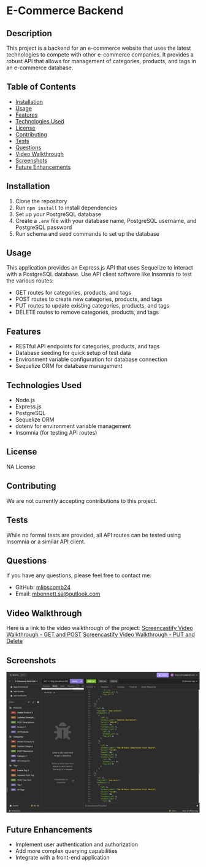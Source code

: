 # E-Commerce Backend

## Description
This project is a backend for an e-commerce website that uses the latest technologies to compete with other e-commerce companies. It provides a robust API that allows for management of categories, products, and tags in an e-commerce database.

## Table of Contents
* [Installation](#installation)
* [Usage](#usage)
* [Features](#features)
* [Technologies Used](#technologies-used)
* [License](#license)
* [Contributing](#contributing)
* [Tests](#tests)
* [Questions](#questions)
* [Video Walkthrough](#video-walkthrough)
* [Screenshots](#screenshots)
* [Future Enhancements](#future-enhancements)

## Installation
1. Clone the repository
2. Run `npm install` to install dependencies
3. Set up your PostgreSQL database
4. Create a `.env` file with your database name, PostgreSQL username, and PostgreSQL password
5. Run schema and seed commands to set up the database

## Usage
This application provides an Express.js API that uses Sequelize to interact with a PostgreSQL database. Use API client software like Insomnia to test the various routes:

- GET routes for categories, products, and tags
- POST routes to create new categories, products, and tags
- PUT routes to update existing categories, products, and tags
- DELETE routes to remove categories, products, and tags

## Features
- RESTful API endpoints for categories, products, and tags
- Database seeding for quick setup of test data
- Environment variable configuration for database connection
- Sequelize ORM for database management

## Technologies Used
- Node.js
- Express.js
- PostgreSQL
- Sequelize ORM
- dotenv for environment variable management
- Insomnia (for testing API routes)

## License
NA License

## Contributing
We are not currently accepting contributions to this project.

## Tests
While no formal tests are provided, all API routes can be tested using Insomnia or a similar API client.

## Questions
If you have any questions, please feel free to contact me:
* GitHub: [mlipscomb24](https://github.com/mlipscomb24)
* Email: mbennett.sa@outlook.com

## Video Walkthrough
Here is a link to the video walkthrough of the project:
[Screencastify Video Walkthrough - GET and POST](https://app.screencastify.com/v3/watch/0TakpcNLniOfZxReHRyI)
[Screencastify Video Walkthrough - PUT and Delete](https://app.screencastify.com/v3/watch/ZSrah7ui4UG24L7PlGiU)

## Screenshots
![Screenshot of the application](Challenge_13.png)

## Future Enhancements
- Implement user authentication and authorization
- Add more complex querying capabilities
- Integrate with a front-end application
